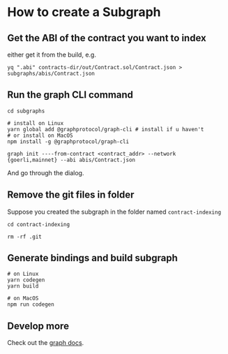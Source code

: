 # How to create a Subgraph

## Get the ABI of the contract you want to index

either get it from the build, e.g.

```shell
yq ".abi" contracts-dir/out/Contract.sol/Contract.json > subgraphs/abis/Contract.json
```

## Run the graph CLI command

```shell
cd subgraphs

# install on Linux
yarn global add @graphprotocol/graph-cli # install if u haven't
# or install on MacOS
npm install -g @graphprotocol/graph-cli

graph init ----from-contract <contract_addr> --network {goerli,mainnet} --abi abis/Contract.json 
```

And go through the dialog.

## Remove the git files in folder

Suppose you created the subgraph in the folder named `contract-indexing`

```shell
cd contract-indexing

rm -rf .git
```

## Generate bindings and build subgraph

```shell
# on Linux
yarn codegen
yarn build

# on MacOS
npm run codegen
```

## Develop more

Check out the [graph docs](https://thegraph.com/docs/en/network/overview/).